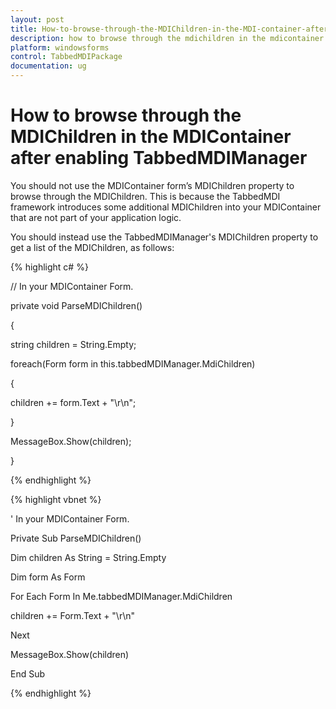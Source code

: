 ```yaml
---
layout: post
title: How-to-browse-through-the-MDIChildren-in-the-MDI-container-after-enabling-TabbedMDIManager | Windows Forms | Syncfusion
description: how to browse through the mdichildren in the mdicontainer after enabling tabbedmdimanager
platform: windowsforms
control: TabbedMDIPackage
documentation: ug
---
```


# How to browse through the MDIChildren in the MDIContainer after enabling TabbedMDIManager

You should not use the MDIContainer form’s MDIChildren property to browse through the MDIChildren. This is because the TabbedMDI framework introduces some additional MDIChildren into your MDIContainer that are not part of your application logic.

You should instead use the TabbedMDIManager's MDIChildren property to get a list of the MDIChildren, as follows:

{% highlight c# %}



// In your MDIContainer Form.

private void ParseMDIChildren()

{

string children = String.Empty;

foreach(Form form in this.tabbedMDIManager.MdiChildren)

{

children += form.Text + "\r\n";

}

MessageBox.Show(children); 

}

{% endhighlight %}

{% highlight vbnet %}

' In your MDIContainer Form.

Private Sub ParseMDIChildren()

Dim children As String = String.Empty

Dim form As Form

For Each Form In Me.tabbedMDIManager.MdiChildren

children += Form.Text + "\r\n"

Next

MessageBox.Show(children)

End Sub

{% endhighlight %}

